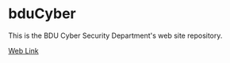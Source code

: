 # bduCyber
This is the BDU Cyber Security Department's web site repository.

<a href="https://rony7s.github.io/bduCyber">Web Link</a>
